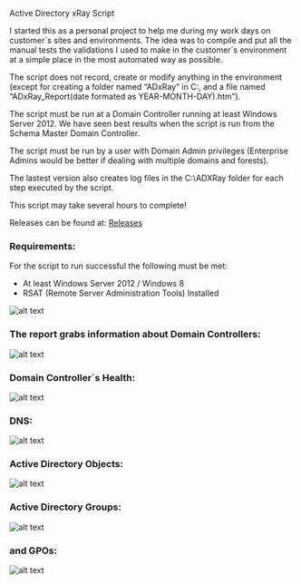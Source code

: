 Active Directory xRay Script

I started this as a personal project to help me during my work days on customer´s sites and environments. The idea was to compile and put all the manual tests the validations I used to make in the customer´s environment at a simple place in the most automated way as possible. 

The script does not record, create or modify anything in the environment (except for creating a folder named “ADxRay” in C:\, and a file named “ADxRay_Report(date formated as YEAR-MONTH-DAY).htm”). 

The script must be run at a Domain Controller running at least Windows Server 2012. We have seen best results when the script is run from the Schema Master Domain Controller.

The script must be run by a user with Domain Admin privileges (Enterprise Admins would be better if dealing with multiple domains and forests).

The lastest version also creates log files in the C:\ADXRay folder for each step executed by the script.

This script may take several hours to complete!

Releases can be found at: [Releases](https://github.com/Merola132/ADxRay/releases)

### Requirements:

For the script to run successful the following must be met:

 - At least Windows Server 2012 / Windows 8
 - RSAT (Remote Server Administration Tools) Installed



![alt text](https://github.com/Merola132/ADxRay/raw/master/Docs/0.png)


### The report grabs information about Domain Controllers:

![alt text](https://github.com/Merola132/ADxRay/raw/master/Docs/1.png)

### Domain Controller´s Health:

![alt text](https://github.com/Merola132/ADxRay/raw/master/Docs/2.png)

### DNS:

![alt text](https://github.com/Merola132/ADxRay/raw/master/Docs/3.png)

### Active Directory Objects:

![alt text](https://github.com/Merola132/ADxRay/raw/master/Docs/4.png)

### Active Directory Groups:

![alt text](https://github.com/Merola132/ADxRay/raw/master/Docs/5.png)

### and GPOs:

![alt text](https://github.com/Merola132/ADxRay/raw/master/Docs/6.png)
